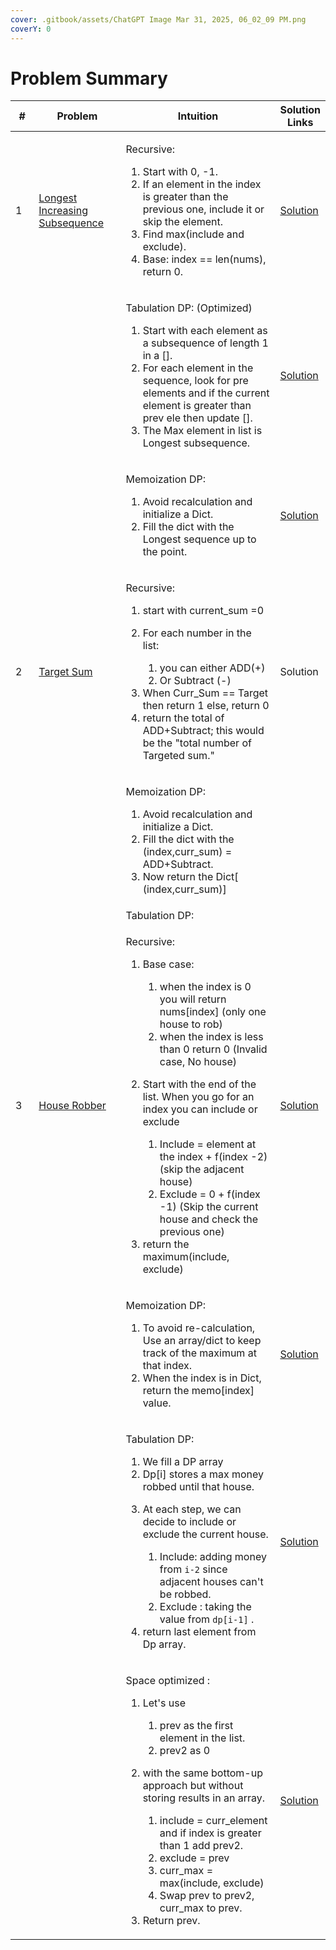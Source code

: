 ```yaml
---
cover: .gitbook/assets/ChatGPT Image Mar 31, 2025, 06_02_09 PM.png
coverY: 0
---
```


# Problem Summary

<table><thead><tr><th width="40">#</th><th width="156.80169677734375">Problem</th><th width="343.3883056640625">Intuition</th><th>Solution Links</th></tr></thead><tbody><tr><td>1</td><td><a href="https://leetcode.com/problems/longest-increasing-subsequence/">Longest Increasing Subsequence</a></td><td><p>Recursive: </p><ol><li>Start with 0, -1.</li><li>If an element in the index is greater than the previous one, include it or skip the element.</li><li>Find max(include and exclude).</li><li>Base: index == len(nums), return 0.</li></ol></td><td><a href="longest-increasing-subsequence.md#id-1.-recursive-approach">Solution</a></td></tr><tr><td></td><td></td><td><p>Tabulation DP:  (Optimized)</p><ol><li>Start with each element as a subsequence of length 1 in a [].</li><li>For each element in the sequence, look for pre elements and if the current element is greater than prev ele then update [].</li><li>The Max element in list is Longest subsequence. </li></ol></td><td><a href="longest-increasing-subsequence.md#id-3.-tabulation-dynamic-programming-dp">Solution</a></td></tr><tr><td></td><td></td><td><p>Memoization DP:   </p><ol><li>Avoid recalculation and initialize a Dict. </li><li> Fill the dict with the Longest sequence up to the point. </li></ol></td><td><a href="longest-increasing-subsequence.md#id-2.-memoization-dynamic-programming-dp">Solution</a></td></tr><tr><td>2</td><td><a href="https://leetcode.com/problems/target-sum/">Target Sum</a></td><td><p>Recursive:  </p><ol><li>start with current_sum =0</li><li><p>For each number in the list:</p><ol><li>you can either ADD(+)</li><li>Or Subtract (-)</li></ol></li><li>When Curr_Sum == Target then return 1 else, return 0</li><li> return the total of ADD+Subtract; this would be the "total number of Targeted sum."</li></ol></td><td>Solution</td></tr><tr><td></td><td></td><td><p>Memoization DP:   </p><ol><li>Avoid recalculation and initialize a Dict. </li><li> Fill the dict with the (index,curr_sum) = ADD+Subtract.</li><li>Now return the Dict[ (index,curr_sum)]</li></ol></td><td></td></tr><tr><td></td><td></td><td> Tabulation DP: </td><td></td></tr><tr><td>3</td><td><a href="https://leetcode.com/problems/house-robber/">House Robber</a></td><td><p>Recursive:  </p><ol><li><p>Base case:</p><ol><li>when the index is 0 you will return nums[index] (only one house to rob)</li><li>when the index is less than 0 return 0 (Invalid case, No house)</li></ol></li><li><p>Start with the end of the list. When you go for an index you can include or exclude </p><ol><li>Include = element at the index + f(index -2) (skip the adjacent house)</li><li>Exclude = 0 + f(index -1)  (Skip the current house and check the previous one)</li></ol></li><li>return the maximum(include, exclude) </li></ol></td><td><a href="house-robber.md#id-1.-recursive-approach">Solution</a></td></tr><tr><td></td><td></td><td><p>Memoization DP:</p><ol><li>To avoid re-calculation, Use an array/dict to keep track of the maximum at that index.</li><li>When the index is in Dict, return the memo[index] value.</li></ol></td><td><a href="house-robber.md#id-2.-memoization-dynamic-programming-dp">Solution</a></td></tr><tr><td></td><td></td><td><p>Tabulation DP: </p><ol><li>We fill a DP array </li><li>Dp[i] stores a max money robbed until that house.</li><li><p>At each step, we can decide to include or exclude the current house.</p><ol><li>Include: adding money from <code>i-2</code> since adjacent houses can't be robbed.</li><li>Exclude : taking the value from <code>dp[i-1]</code> .</li></ol></li><li>return last element from Dp array.</li></ol></td><td><a href="house-robber.md#id-3.-tabulation-dynamic-programming-dp">Solution</a></td></tr><tr><td></td><td></td><td><p>Space optimized : </p><ol><li><p>Let's use </p><ol><li>prev as the first element in the list.</li><li>prev2 as 0</li></ol></li><li><p>with the same bottom-up approach but without storing results in an array.</p><ol><li>include = curr_element and if index is greater than 1 add prev2.</li><li>exclude = prev</li><li>curr_max = max(include, exclude)</li><li>Swap prev to prev2, curr_max to prev.</li></ol></li><li>Return prev.</li></ol><p></p></td><td><a href="house-robber.md#id-4.-space-optimzed-dp">Solution</a></td></tr></tbody></table>

